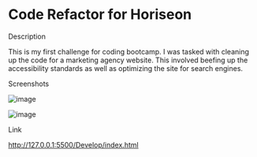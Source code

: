# Code Refactor for Horiseon

Description

This is my first challenge for coding bootcamp. I was tasked with cleaning up the code for a marketing agency website. This involved beefing up the accessibility standards as well as optimizing the site for search engines.

Screenshots

![image](https://user-images.githubusercontent.com/95149604/146661404-eab72adb-f09d-4749-b595-2d3eb4d98ed5.png)

![image](https://user-images.githubusercontent.com/95149604/146661572-d548b82e-8d8a-4be9-ab54-864a260bea22.png)

Link

http://127.0.0.1:5500/Develop/index.html